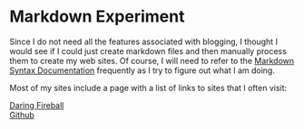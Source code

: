 # Markdown Experiment

Since I do not need all the features associated with blogging, I thought I would see if I could just create markdown files and then manually process them to create my web sites. Of course, I will need to refer to the [Markdown Syntax Documentation][1] frequently as I try to figure out what I am doing.

Most of my sites include a page with a list of links to sites that I often visit:

[Daring Fireball](https://daringfireball.net/)  
[Github](https://github.com/)

[1]: https://daringfireball.net/projects/markdown/syntax

